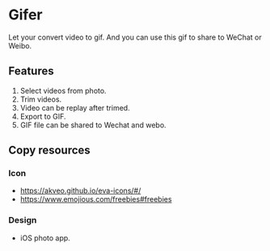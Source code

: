 # Gifer
Let your convert video to gif. And you can use this gif to share to WeChat or Weibo.

## Features

1. Select videos from photo.
2. Trim videos.
3. Video can be replay after trimed.
4. Export to GIF.
5. GIF file can be shared to Wechat and webo.

## Copy resources

### Icon ###

- https://akveo.github.io/eva-icons/#/
- https://www.emojious.com/freebies#freebies

### Design ###

- iOS photo app.
